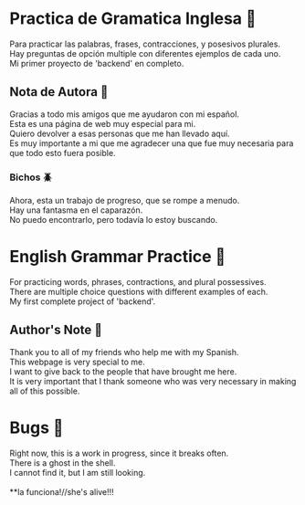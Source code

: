 # Practica de Gramatica Inglesa 📒

Para practicar las palabras, frases, contracciones, y posesivos plurales.<br>
Hay preguntas de opción multiple con diferentes ejemplos de cada uno.<br>
Mi primer proyecto de 'backend' en completo.<br>

## Nota de Autora 🧧

Gracias a todo mis amigos que me ayudaron con mi español.<br>
Esta es una página de web muy especial para mi.<br>
Quiero devolver a esas personas que me han llevado aquí.<br>
Es muy importante a mi que me agradecer una que fue muy necesaria para que todo esto fuera posible.<br>

### Bichos 🪲

Ahora, esta un trabajo de progreso, que se rompe a menudo.<br>
Hay una fantasma en el caparazón.<br>
No puedo encontrarlo, pero todavía lo estoy buscando.<br>

# English Grammar Practice 📖

For practicing words, phrases, contractions, and plural possessives.<br>
There are multiple choice questions with different examples of each.<br>
My first complete project of 'backend'.<br>

## Author's Note 📝

Thank you to all of my friends who help me with my Spanish.<br>
This webpage is very special to me.<br>
I want to give back to the people that have brought me here.<br>
It is very important that I thank someone who was very necessary in making all of this possible.<br>

# Bugs 🐞

Right now, this is a work in progress, since it breaks often.<br>
There is a ghost in the shell.<br>
I cannot find it, but I am still looking.<br>
<br>
**la funciona!//she's alive!!!
